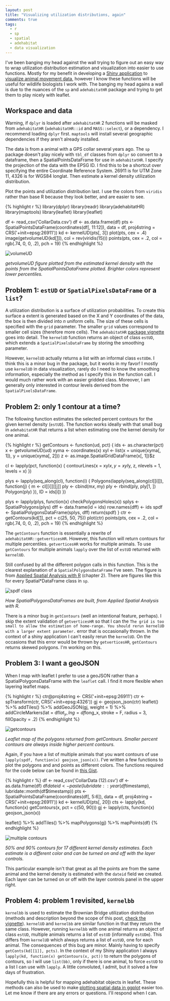 ```yaml
---
layout: post
title: "Visualizing utilization distributions, again"
comments: true
tags:
  - r
  - sp
  - spatial
  - adehabitat
  - data visualization
---
```


I've been banging my head against the wall trying to figure out an easy way to wrap utilization distribution estimation and visualization into easier to use functions. Mostly for my benefit in developing a [Shiny application][1] to [visualize animal movement data][2], however I know these functions will be useful for wildlife biologists I work with. The banging my head agains a wall is due to the nuances of the `sp` and `adehabitatHR` package and trying to get them to play nicely with leaflet.
<!--more-->

## Workspace and data

Warning, if `dplyr` is loaded after `adehabitatHR` 2 functions will be masked from `adehabitatHR` (`adehabitatHR::id` and `MASS::select`), or a dependency. I recommend loading `dplyr` first. `maptools` will install several geographic dependencies if they aren't already installed.

The data is from a animal with a GPS collar several years ago. The `sp` package doesn't play nicely with `tbl_df` classes from `dplyr` so convert to a dataframe, then a SpatialPointsDataFrame for use in `adehabitatHR`. I specify the projection of the data with the EPSG ID. I find this to be a shortcut over specifying the entire Coordinate Reference System. 26911 is for UTM Zone 11, 4326 is for WGS84 longlat. Then estimate a kernel density utilization distribution.

Plot the points and utilization distribution last. I use the colors from `viridis` rather than base R because they look better, and are easier to see.

{% highlight r %}
library(dplyr)
library(readr)
library(adehabitatHR)
library(maptools)
library(leaflet)
library(leaflet)

df <- read_csv('CollarData.csv')
df <- as.data.frame(df)
pts <- SpatialPointsDataFrame(coordinates(df[, 11:12]),
                                data = df, proj4string = CRS('+init=epsg:26911'))
kd <- kernelUD(pts[, 3])
plot(pts, cex = .4)
image(getvolumeUD(kd[[1]]), col = rev(viridis(15)))
points(pts, cex = .2, col = rgb(.74, 0, 0, .2), pch = 19)
{% endhighlight %}

<div class="photo-caption">
  <img src="/assets/kdud.png" alt="volumeUD" />
  <p class = "caption-text">
    <em>getvolumeUD figure plotted from the estimated kernel density with the points from the SpatialPointsDataFrame plotted. Brighter colors represent lower percentiles.</em>
  </p>
</div>

## Problem 1: `estUD` or `SpatialPixelsDataFrame` or a `list`?

A utilization distribution is a surface of utilization probabilities. To create this surface a extent is generated based on the X and Y coordinates of the data, the box is then divided into *n* uniform cells. The size of these cells is specified with the `grid` parameter. The smaller `grid` values correspond to smaller cell sizes (therefore more cells). The `adehabitatHR` [package vignette][3] goes into detail. The `kernelUD` function returns an object of class `estUD`, which extends a `SpatialPixelsDataFrame` by storing the smoothing parameter.

However, `kernelUD` actually returns a list with an informal class `estUDm`. I think this is a minor bug in the package, but it works in my favor! I mostly use `kernelUD` in data visualization, rarely do I need to know the smoothing information, especially the method as I specify this in the function call. I would much rather work with an easier gridded class. Moreover, I am generally only interested in contour levels derived from the `SpatialPixelsDataFrame`.

## Problem 2: only 1 contour at a time?

The following function estimates the selected percent contours for the given kernel density (`estUD`). The function works ideally with that small bug in `adehabitatHR` that returns a list when estimating one the kernel density for one animal.

{% highlight r %}
getContours <- function(ud, pct) {
  ids <- as.character(pct)
  x <- getvolumeUD(ud)
  xyma <- coordinates(x)
  xyl <- list(x = unique(xyma[, 1]), y = unique(xyma[, 2]))
  z <- as.image.SpatialGridDataFrame(x[, 1])$z

  cl <- lapply(pct, function(x) {
    contourLines(x = xyl$x, y = xyl$y, z, nlevels = 1, levels = x)
  })

  plys <- lapply(seq_along(cl), function(i) {
    Polygons(lapply(seq_along(cl[[i]]), function(j) {
      m <- cl[[i]][[j]]
      ply <- cbind(m$x, m$y)
      ply <- rbind(ply, ply[1, ])
      Polygon(ply)
    }), ID = ids[i])
  })

  plys <- lapply(plys, function(x) checkPolygonsHoles(x))
  splys <- SpatialPolygons(plys)
  dff <- data.frame(id = ids)
  row.names(dff) <- ids
  spdf <- SpatialPolygonsDataFrame(splys, dff)
  return(spdf)
}
ctr <- getContours(kd[[1]], pct = c(25, 50, 75))
plot(ctr)
points(pts, cex = .2, col = rgb(.74, 0, 0, .2), pch = 19)
{% endhighlight %}

The `getContours` function is essentially a rewrite of `adehabitatHR::getverticesHR`. However, this function will return contours for multiple percentiles. `getverticesHR` works for multiple animals. To use `getContours` for multiple animals `lapply` over the list of `estUD` returned with `kernelUD`.

Still confused by all the different polygon calls in this function. This is the clearest explanation of a `SpatialPolygonsDataFrame` I've seen. The figure is from [Applied Spatial Analysis with R][5] (chapter 2). There are figures like this for every Spatial*DataFrame class in `sp`.

<div class="photo-caption">
  <img src="/assets/spolydf.jpg" alt="spdf class" />
  <p class = "caption-text">
    <em>How SpatialPolygonsDataFrames are built, from Applied Spatial Analysis with R.</em>
  </p>
</div>

There is a minor bug in `getContours` (well an intentional feature, perhaps). I skip the extent validation of `getverticesHR` so that I can the `The grid is too small to allow the estimation of home-range. You should rerun kernelUD with a larger extent parameter.` error that is occasionally thrown. In the context of a shiny application I can't easily rerun the `kernelUD`. On the occasions that this error would be thrown by `getverticesHR`, `getContours` returns skewed polygons. I'm working on this.

## Problem 3: I want a geoJSON

When I map with leaflet I prefer to use a geoJSON rather than a SpatialPolygonsDataFrame with the `leaflet` call. I find it more flexible when layering leaflet maps.

{% highlight r %}
ctr@proj4string <- CRS('+init=epsg:26911')
ctr <- spTransform(ctr, CRS('+init=epsg:4326'))
gj <- geojson_json(ctr)
leaflet() %>% addTiles() %>%
  addGeoJSON(gj, weight = 1) %>%
  addCircleMarkers(lat = df$lat_y, lng = df$long_x, stroke = F,
                   radius = 3, fillOpacity = .2)
{% endhighlight %}

<div class="photo-caption">
  <img src="/assets/getcontours.jpg" alt="getcontours" />
  <p class = "caption-text">
    <em>Leaflet map of the polygons returned from getContours. Smaller percent contours are always inside higher percent contours.</em>
  </p>
</div>

Again, if you have a list of multiple animals that you want contours of use `lapply(spdf, function(x) geojson_json(x))`. I've written a few functions to plot the polygons and and points as different colors. The functions required for the code below can be found in [this Gist][4].

{% highlight r %}
df <- read_csv('CollarData (12).csv')
df <- as.data.frame(df)
df$dateid <- paste(lubridate::year(df$timestamp), lubridate::month(df$timestamp))
pts <- SpatialPointsDataFrame(coordinates(df[, 5:6]),
                              data = df, proj4string = CRS('+init=epsg:26911'))
kd <- kernelUD(pts[, 20])
cts <- lapply(kd, function(x) getContours(x, pct = c(50, 90)))
gj <- lapply(cts, function(x) geojson_json(x))

leaflet() %>% addTiles() %>% mapPolygons(gj) %>% mapPoints(df)
{% endhighlight %}

<div class="photo-caption">
  <img src="/assets/multcontours.jpg" alt="multiple contours" />
  <p class = "caption-text">
    <em>50% and 90% contours for 17 different kernel density estimates. Each estimate is a different color and can be turned on and off with the layer controls.</em>
  </p>
</div>

This particular example isn't that great as all the points are from the same animal and the kernel density is estimated with the `dateid` field we created. Each layer can be turned on or off with the layer controls panel in the upper right.

## Problem 4: problem 1 revisited, `kernelbb`

`kernelbb` is used to estimate the Brownian Bridge utilization distribution (methods and description beyond the scope of this post, [check the vignette][3]). `kernelUD` and `kernelbb` are similar function in that they return the same class. However, running `kernelbb` with one animal returns an object of class `estUD`, multiple animals returns a list of `estUD` (informally `estUDm`). This differs from `kernelUD` which always returns a list of `estUD`, one for each animal. The consequences of this bug are minor. Mainly having to specify `getConts(kd[[1]], pcts)`. In the context of my Shiny application I always `lapply(kd, function(x) getContours(x, pct))` to return the polygons of contours, so I will use `list(bb)`, only if there is one animal, to force `estUD` to a list I can use with `lapply`. A little convoluted, I admit, but it solved a few days of frustration.   

Hopefully this is helpful for mapping adehabitat objects in leaflet. These methods can also be used to make [plotting spatial data in ggplot][2] easier too. Let me know if there are any errors or questions. I'll respond when I can.

[5]: http://www.springer.com/us/book/9781461476177
[4]: https://gist.github.com/kissmygritts/7d6a94a316ca6eebc5de33786d5550c1
[3]: https://cran.r-project.org/web/packages/adehabitatHR/vignettes/adehabitatHR.pdf
[2]: http://mgritts.github.io/2016/05/13/adehabitat-visualization/
[1]: https://github.com/ndow-wisr/telemetR
